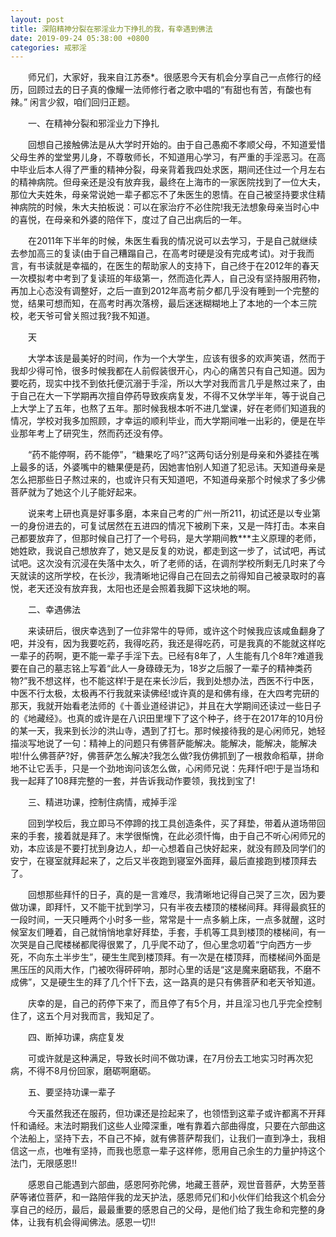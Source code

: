 ```yaml
---
layout: post
title: 深陷精神分裂在邪淫业力下挣扎的我，有幸遇到佛法
date: 2019-09-24 05:38:00 +0800
categories: 戒邪淫
---
```


　　师兄们，大家好，我来自江苏泰*。很感恩今天有机会分享自己一点修行的经历，回顾过去的日子真的像耀一法师修行者之歌中唱的“有甜也有苦，有酸也有辣。” 闲言少叙，咱们回归正题。
　　一、在精神分裂和邪淫业力下挣扎
　　回想自己接触佛法是从大学时开始的。由于自己愚痴不孝顺父母，不知道爱惜父母生养的堂堂男儿身，不尊敬师长，不知道用心学习，有严重的手淫恶习。在高中毕业后本人得了严重的精神分裂，母亲背着我四处求医，期间还住过一个月左右的精神病院。但母亲还是没有放弃我，最终在上海市的一家医院找到了一位大夫，那位大夫姓朱，母亲常说她一辈子都忘不了朱医生的恩情。在自己被坚持要求住精神病院的时候，朱大夫拍板说：可以在家治疗不必住院!我无法想象母亲当时心中的喜悦，在母亲和外婆的陪伴下，度过了自己出病后的一年。
　　在2011年下半年的时候，朱医生看我的情况说可以去学习，于是自己就继续去参加高三的复读(由于自己糟蹋自己，在高考时硬是没有完成考试)。对于我而言，有书读就是幸福的，在医生的帮助家人的支持下，自己终于在2012年的春天一次模拟考中考到了复读班的年级第一，然而造化弄人，自己没有坚持服用药物，再加上心态没有调整好，之后一直到2012年高考前夕都几乎没有睡到一个完整的觉，结果可想而知，在高考时再次落榜，最后迷迷糊糊地上了本地的一个本三院校，老天爷可曾关照过我?我不知道。
　　天
　　大学本该是最美好的时间，作为一个大学生，应该有很多的欢声笑语，然而于我却少得可怜，很多时候我都在人前假装很开心，内心的痛苦只有自己知道。因为要吃药，现实中找不到依托便沉溺于手淫，所以大学对我而言几乎是熬过来了，由于自己在大一下学期再次擅自停药导致疾病复发，不得不又休学半年，等于说自己上大学上了五年，也熬了五年。那时候我根本听不进几堂课，好在老师们知道我的情况，学校对我多加照顾，才幸运的顺利毕业，而大学期间唯一出彩的，便是在毕业那年考上了研究生，然而药还没有停。
　　“药不能停啊，药不能停”，“糖果吃了吗?”这两句话分别是母亲和外婆挂在嘴上最多的话，外婆嘴中的糖果便是药，因她害怕别人知道了犯忌讳。天知道母亲是怎么把那些日子熬过来的，也或许只有天知道吧，不知道母亲那个时候求了多少佛菩萨就为了她这个儿子能好起来。
　　说来考上研也真是好事多磨，本来自己考的广州一所211，初试还是以专业第一的身份进去的，可复试居然在五进四的情况下被刷下来，又是一阵打击。本来自己都要放弃了，但那时候自己打了一个号码，是大学期间教***主义原理的老师，她姓欧，我说自己想放弃了，她又是反复的劝说，都走到这一步了，试试吧，再试试吧。这次没有沉浸在失落中太久，听了老师的话，在调剂学校所剩无几时来了今天就读的这所学校，在长沙，我清晰地记得自己在回去之前得知自己被录取时的喜悦，老天还没有放弃我，太阳也还是会照着我脚下这块地的啊。
　　二、幸遇佛法
　　来读研后，很庆幸选到了一位非常牛的导师，或许这个时候我应该咸鱼翻身了吧，并没有，因为我要吃药，我得吃药，我还是得吃药，可是我真的不能就这样吃一辈子的药啊，更不能一辈子手淫下去。已经有8年了，人生能有几个8年?难道我要在自己的墓志铭上写着“此人一身碌碌无为，18岁之后服了一辈子的精神类药物?”我不想这样，也不能这样!于是在来长沙后，我到处想办法，西医不行中医，中医不行太极，太极再不行我就来读佛经!或许真的是和佛有缘，在大四考完研的那天，我就开始看老法师的《十善业道经讲记》，并且在大学期间还读过一些日子的《地藏经》。也真的或许是在八识田里埋下了这个种子，终于在2017年的10月份的某一天，我来到长沙的洪山寺，遇到了打七。那时候接待我的是心闲师兄，她轻描淡写地说了一句：精神上的问题只有佛菩萨能解决。能解决，能解决，能解决啦!什么佛菩萨?好，佛菩萨怎么解决?我怎么做?我仿佛抓到了一根救命稻草，拼命地不让它丢手，只是一个劲地询问该怎么做，心闲师兄说：先拜忏吧!于是当场和我一起拜了108拜完整的一套，并告诉我动作要领，我找到宝了!
　　三、精进功课，控制住病情，戒掉手淫
　　回到学校后，我立即马不停蹄的找工具创造条件，买了拜垫，带着从道场带回来的手套，接着就是拜了。末学很惭愧，在此必须忏悔，由于自己不听心闲师兄的劝，本应该是不要打扰到身边人，却一心想着自己快好起来，就没有顾及同学们的安宁，在寝室就拜起来了，之后又半夜跑到寝室外面拜，最后直接跑到楼顶拜去了。
　　回想那些拜忏的日子，真的是一言难尽，我清晰地记得自己哭了三次，因为要做功课，即拜忏，又不能干扰到学习，只有半夜去楼顶的楼梯间拜。拜得最疯狂的一段时间，一天只睡两个小时多一些，常常是十一点多躺上床，一点多就醒，这时候室友们睡着，自己就悄悄地拿好拜垫，手套，手机等工具到楼顶的楼梯间，有一次哭是自己爬楼梯都爬得很累了，几乎爬不动了，但心里念叨着“宁向西方一步死，不向东土半步生”，硬生生爬到楼顶拜。有一次是在楼顶拜，而楼梯间外面是黑压压的风雨大作，门被吹得砰砰响，那时心里的话是“这是魔来磨砺我，不磨不成佛”，又是硬生生的拜了几个忏下去，这一路真的是只有佛菩萨和老天爷知道。
　　庆幸的是，自己的药停下来了，而且停了有5个月，并且淫习也几乎完全控制住了，这五个月对我而言，我知足了。
　　四、断掉功课，病症复发
　　可或许就是这种满足，导致长时间不做功课，在7月份去工地实习时再次犯病，不得不8月份回家，磨砺啊磨砺。
　　五、要坚持功课一辈子
　　今天虽然我还在服药，但功课还是捡起来了，也领悟到这辈子或许都离不开拜忏和诵经。末法时期我们这些人业障深重，唯有靠着六部曲得度，只要在六部曲这个法船上，坚持下去，不自己不掉，就有佛菩萨帮我们，让我们一直到净土，我相信这一点，也唯有坚持，而我也愿意一辈子这样修，愿用自己余生的力量护持这个法门，无限感恩!!
　　感恩自己能遇到六部曲，感恩阿弥陀佛，地藏王菩萨，观世音菩萨，大势至菩萨等诸位菩萨，和一路陪伴我的龙天护法，感恩师兄们和小伙伴们给我这个机会分享自己的经历，最后，最最重要的感恩自己的父母，是他们给了我生命和完整的身体，让我有机会得闻佛法。感恩一切!!